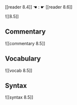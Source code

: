 [[reader 8.4]] ☚ : ☛ [[reader 8.6]]

![[8.5]]

## Commentary

![[commentary 8.5]]

## Vocabulary

![[vocab 8.5]]

## Syntax

![[syntax 8.5]]

